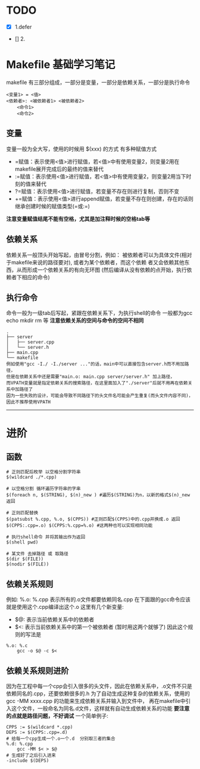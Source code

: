 
# TODO

 - [x]  1.defer 
 - []   2.


# Makefile 基础学习笔记

makefile 有三部分组成，一部分是变量，一部分是依赖关系，一部分是执行命令

```
<变量1> = <值>
<依赖者>: <被依赖者1> <被依赖者2>
    <命令1>
    <命令2>
```


## 变量
变量一般为全大写，使用的时候用 $(xxx) 的方式
有多种赋值方式

- =赋值：表示使用<值>进行赋值，若<值>中有使用变量2，则变量2用在makefile展开完成后的最终的值来替代
- :=赋值：表示使用<值>进行赋值，若<值>中有使用变量2，则变量2用当下时刻的值来替代
- ?=赋值：表示使用<值>进行赋值，若变量不存在则进行复制，否则不变
- +=赋值：表示使用<值>进行append赋值，若变量不存在则创建，存在的话则继承创建时候的赋值类型(=或:=)

**注意变量赋值结尾不能有空格，尤其是加注释时候的空格tab等**


## 依赖关系
依赖关系一般顶头开始写起，由冒号分割，例如：
被依赖者可以为具体文件(相对于makefile来说的路径要对), 或者为某个依赖者，而这个依赖
者又会依赖其他东西，从而形成一个依赖关系的有向无环图
(然后编译从没有依赖的点开始，执行依赖者下相应的命令)


## 执行命令
命令一般为一级tab后写起，紧跟在依赖关系下，为执行shell的命令
一般都为gcc echo mkdir rm 等
**注意依赖关系的空间与命令的空间不相同**
```
.
├── server
│   ├── server.cpp
│   └── server.h
├── main.cpp
└── makefile
例如使用"gcc -I./ -I./server ..."的话，main中可以直接包含server.h而不用加路径，
但是在依赖关系中还是需要"main.o: main.cpp server/server.h" 加上路径，
而VPATH变量就是指定依赖关系的搜索路径，在这里面加入了"./server"后就不用再在依赖关系中加路径了
因为一些失败的设计，可能会导致不同路径下的头文件名可能会产生重复(而头文件内容不同)，因此不推荐使用VPATH
```



--------------------------------------------------------------------------------

# 进阶

## 函数
```
# 正则匹配后枚举 以空格分割字符串
$(wildcard ./*.cpp) 

# 以空格分割 循环遍历字符串的字串
$(foreach n, $(STRING), $(n)_new ) #遍历$(STRING)为n，以新的格式$(n)_new返回

# 正则匹配替换
$(patsubst %.cpp, %.o, $(CPPS)) #正则匹配$(CPPS)中的.cpp并换成.o 返回
$(CPPS:.cpp=.o) $(CPPS:%.cpp=%.o) #这两种也可以实现相同功能

# 执行shell命令 并将其输出作为返回
$(shell pwd) 

# 某文件 去掉路径 或 取路径
$(dir $(FILE))
$(nodir $(FILE))
```


## 依赖关系规则
例如:
%.o: %.cpp
表示所有的.o文件都要依赖同名.cpp 在下面跟的gcc命令应该就是使用这个.cpp编译出这个.o
这里有几个新变量:
- $@: 表示当前依赖关系中的依赖者
- $<: 表示当前依赖关系中的第一个被依赖者
(暂时用这两个就够了)
因此这个规则的写法是
```
%.o: %.c
    gcc -o $@ -c $<
```

## 依赖关系规则进阶
因为在工程中每一个cpp会引入很多的头文件，因此在依赖关系中，.o文件不只是依赖同名的.cpp，还要依赖很多的.h
为了自动生成这种复杂的依赖关系，使用的 gcc -MM xxxx.cpp 的功能来生成依赖关系并输入到文件中，
再在makefile中引入这个文件，一般命名为同名.d文件，这样就有自动生成依赖关系的功能
**要注意的点就是路径问题，不好调试**
一个简单例子:
```
CPPS := $(wildcard *.cpp)
DEPS := $(CPPS:.cpp=.d)
# 给每一个cpp生成一个.o一个.d  分别取三者的集合
%.d: %.cpp
    gcc -MM $< > $@
# 生成好了之后引入进来
-include $(DEPS)

```




